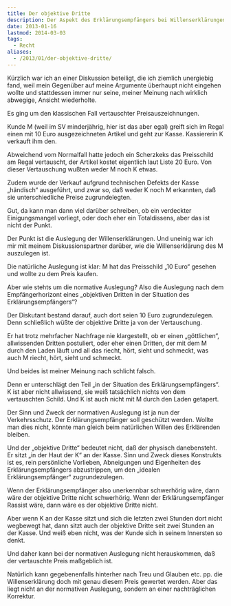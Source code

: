 ```yaml
---
title: Der objektive Dritte
description: Der Aspekt des Erklärungsempfängers bei Willenserklärungen
date: 2013-01-16
lastmod: 2014-03-03
tags:
  - Recht
aliases:
  - /2013/01/der-objektive-dritte/
---
```

Kürzlich war ich an einer Diskussion beteiligt, die ich ziemlich unergiebig fand, weil mein Gegenüber auf meine Argumente überhaupt nicht eingehen wollte und stattdessen immer nur seine, meiner Meinung nach wirklich abwegige, Ansicht wiederholte.

Es ging um den klassischen Fall vertauschter Preisauszeichnungen.

Kunde M (weil im SV minderjährig, hier ist das aber egal) greift sich im Regal einen mit 10 Euro ausgezeichneten Artikel und geht zur Kasse. Kassiererin K verkauft ihm den.

Abweichend vom Normalfall hatte jedoch ein Scherzkeks das Preisschild am Regal vertauscht, der Artikel kostet eigentlich laut Liste 20 Euro. Von dieser Vertauschung wußten weder M noch K etwas.

Zudem wurde der Verkauf aufgrund technischen Defekts der Kasse „händisch“ ausgeführt, und zwar so, daß weder K noch M erkannten, daß sie unterschiedliche Preise zugrundelegten.

Gut, da kann man dann viel darüber schreiben, ob ein verdeckter Einigungsmangel vorliegt, oder doch eher ein Totaldissens, aber das ist nicht der Punkt.

Der Punkt ist die Auslegung der Willenserklärungen. Und uneinig war ich mir mit meinem Diskussionspartner darüber, wie die Willenserklärung des M auszulegen ist.

Die natürliche Auslegung ist klar: M hat das Preisschild „10 Euro“ gesehen und wollte zu dem Preis kaufen.

Aber wie stehts um die normative Auslegung? Also die Auslegung nach dem Empfängerhorizont eines „objektiven Dritten in der Situation des Erklärungsempfängers“?

Der Diskutant bestand darauf, auch dort seien 10 Euro zugrundezulegen. Denn schließlich wüßte der objektive Dritte ja von der Vertauschung.

Er hat trotz mehrfacher Nachfrage nie klargestellt, ob er einen „göttlichen“, allwissenden Dritten postuliert, oder eher einen Dritten, der mit dem M durch den Laden läuft und all das riecht, hört, sieht und schmeckt, was auch M riecht, hört, sieht und schmeckt.

Und beides ist meiner Meinung nach schlicht falsch.

Denn er unterschlägt den Teil „in der Situation des Erklärungsempfängers“. K ist aber nicht allwissend, sie weiß tatsächlich nichts von dem vertauschten Schild. Und K ist auch nicht mit M durch den Laden getapert.

Der Sinn und Zweck der normativen Auslegung ist ja nun der Verkehrsschutz. Der Erklärungsempfänger soll geschützt werden. Wollte man dies nicht, könnte man gleich beim natürlichen Willen des Erklärenden bleiben.

Und der „objektive Dritte“ bedeutet nicht, daß der physisch danebensteht. Er sitzt „in der Haut der K“ an der Kasse. Sinn und Zweck dieses Konstrukts ist es, rein persönliche Vorlieben, Abneigungen und Eigenheiten des Erklärungsempfängers abzustrippen, um den „idealen Erklärungsempfänger“ zugrundezulegen.

Wenn der Erklärungsempfänger also unerkennbar schwerhörig wäre, dann wäre der objektive Dritte nicht schwerhörig. Wenn der Erklärungsempfänger Rassist wäre, dann wäre es der objektive Dritte nicht.

Aber wenn K an der Kasse sitzt und sich die letzten zwei Stunden dort nicht wegbewegt hat, dann sitzt auch der objektive Dritte seit zwei Stunden an der Kasse. Und weiß eben nicht, was der Kunde sich in seinem Innersten so denkt.

Und daher kann bei der normativen Auslegung nicht herauskommen, daß der vertauschte Preis maßgeblich ist.

Natürlich kann gegebenenfalls hinterher nach Treu und Glauben etc. pp. die Willenserklärung doch mit genau diesem Preis gewertet werden. Aber das liegt nicht an der normativen Auslegung, sondern an einer nachträglichen Korrektur.
